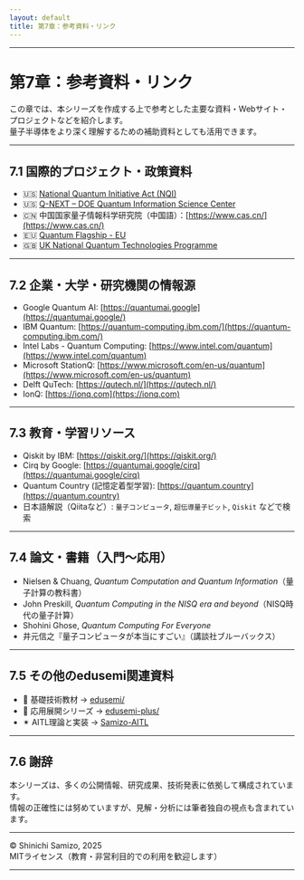 ```yaml
---
layout: default
title: 第7章：参考資料・リンク
---
```


---

# 第7章：参考資料・リンク

この章では、本シリーズを作成する上で参考とした主要な資料・Webサイト・プロジェクトなどを紹介します。  
量子半導体をより深く理解するための補助資料としても活用できます。

---

## 7.1 国際的プロジェクト・政策資料

- 🇺🇸 [National Quantum Initiative Act (NQI)](https://www.congress.gov/bill/115th-congress/house-bill/6227)
- 🇺🇸 [Q-NEXT – DOE Quantum Information Science Center](https://q-next.org/)
- 🇨🇳 中国国家量子情報科学研究院（中国語）：[https://www.cas.cn/](https://www.cas.cn/)
- 🇪🇺 [Quantum Flagship - EU](https://qt.eu/)
- 🇬🇧 [UK National Quantum Technologies Programme](https://uknqt.ukri.org/)

---

## 7.2 企業・大学・研究機関の情報源

- Google Quantum AI: [https://quantumai.google](https://quantumai.google/)
- IBM Quantum: [https://quantum-computing.ibm.com/](https://quantum-computing.ibm.com/)
- Intel Labs - Quantum Computing: [https://www.intel.com/quantum](https://www.intel.com/quantum)
- Microsoft StationQ: [https://www.microsoft.com/en-us/quantum](https://www.microsoft.com/en-us/quantum)
- Delft QuTech: [https://qutech.nl/](https://qutech.nl/)
- IonQ: [https://ionq.com](https://ionq.com)

---

## 7.3 教育・学習リソース

- Qiskit by IBM: [https://qiskit.org/](https://qiskit.org/)
- Cirq by Google: [https://quantumai.google/cirq](https://quantumai.google/cirq)
- Quantum Country (記憶定着型学習): [https://quantum.country](https://quantum.country)
- 日本語解説（Qiitaなど）: `量子コンピュータ`, `超伝導量子ビット`, `Qiskit` などで検索

---

## 7.4 論文・書籍（入門～応用）

- Nielsen & Chuang, *Quantum Computation and Quantum Information*（量子計算の教科書）
- John Preskill, *Quantum Computing in the NISQ era and beyond*（NISQ時代の量子計算）
- Shohini Ghose, *Quantum Computing For Everyone*
- 井元信之『量子コンピュータが本当にすごい』（講談社ブルーバックス）

---

## 7.5 その他のedusemi関連資料

- 📘 基礎技術教材 → [edusemi/](https://github.com/Samizo-AITL/edusemi)
- 🧩 応用展開シリーズ → [edusemi-plus/](https://github.com/Samizo-AITL/edusemi-plus)
- ✴ AITL理論と実装 → [Samizo-AITL](https://github.com/Samizo-AITL/)

---

## 7.6 謝辞

本シリーズは、多くの公開情報、研究成果、技術発表に依拠して構成されています。  
情報の正確性には努めていますが、見解・分析には筆者独自の視点も含まれています。

---

© Shinichi Samizo, 2025  
MITライセンス（教育・非営利目的での利用を歓迎します）

---
